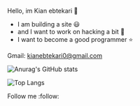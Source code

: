 Hello, im Kian ebtekari 👋
  - I am building a site :smiley:
  - and I want to work on hacking a bit :balloon:
  - I want to become a good programmer :star:

Gmail: kianebtekari0@gmail.com

![Anurag's GitHub stats](https://github-readme-stats.vercel.app/api?username=KianEbtekari0&show_icons=true&theme=tokyonight)

![Top Langs](https://github-readme-stats.vercel.app/api/top-langs/?username=KianEbtekari0&theme=tokyonight)

Follow me :follow:
